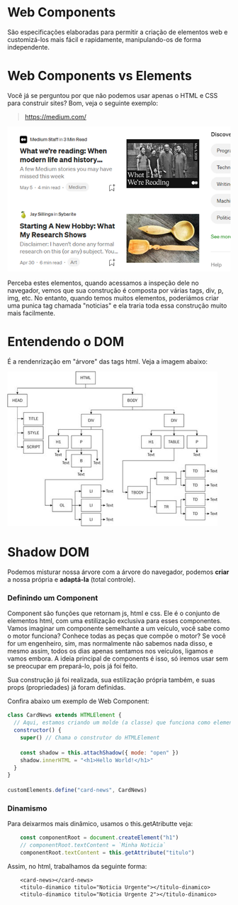# Web Components

São especificações elaboradas para permitir a criação de elementos web e customizá-los mais fácil e rapidamente, manipulando-os de forma independente.

# Web Components vs Elements

Você já se perguntou por que não podemos usar apenas o HTML e CSS para construir sites? Bom, veja o seguinte exemplo:

> https://medium.com/

![1683503344788](image/notas/1683503344788.png)

Perceba estes elementos, quando acessamos a inspeção dele no navegador, vemos que sua construção é composta por várias tags, div, p, img, etc. No entanto, quando temos muitos elementos, poderiámos criar uma punica tag chamada "noticias" e ela traria toda essa construção muito mais facilmente.

# Entendendo o DOM

É a rendenrização em "árvore" das tags html. Veja a imagem abaixo:

![1683589035523](image/notas/1683589035523.png)

# Shadow DOM

Podemos misturar nossa árvore com a árvore do navegador, podemos **criar** a nossa própria e **adaptá-la** (total controle).

### Definindo um Component

Component são funções que retornam js, html e css. Ele é o conjunto de elementos html, com uma estilização exclusiva para esses componentes. Vamos imaginar um componente semelhante a um veículo, você sabe como o motor funciona? Conhece todas as peças que compõe o motor? Se você for um engenheiro, sim, mas normalmente não sabemos nada disso, e mesmo assim, todos os dias apenas sentamos nos veículos, ligamos e vamos embora. A ideia principal de components é isso, só iremos usar sem se preocupar em prepará-lo, pois já foi feito.

Sua construção já foi realizada, sua estilização própria também, e suas props (propriedades) já foram definidas.

Confira abaixo um exemplo de Web Component:

```javascript
class CardNews extends HTMLElement {
  // Aqui, estamos criando um molde (a classe) que funciona como elementos HTML
  constructor() {
    super() // Chama o construtor do HTMLElement

    const shadow = this.attachShadow({ mode: "open" })
    shadow.innerHTML = "<h1>Hello World!</h1>"
  }
}

customElements.define("card-news", CardNews)
```

### Dinamismo

Para deixarmos mais dinâmico, usamos o this.getAtributte veja:

```javascript
    const componentRoot = document.createElement("h1")
    // componentRoot.textContent = `Minha Noticia`
    componentRoot.textContent = this.getAttribute("titulo")

```

Assim, no html, trabalhamos da seguinte forma:

```
    <card-news></card-news>
    <titulo-dinamico titulo="Noticia Urgente"></titulo-dinamico>
    <titulo-dinamico titulo="Noticia Urgente 2"></titulo-dinamico>
```
